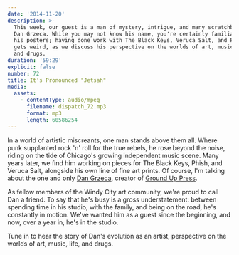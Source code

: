 ```yaml
---
date: '2014-11-20'
description: >-
  This week, our guest is a man of mystery, intrigue, and many scratchboards:
  Dan Grzeca. While you may not know his name, you're certainly familiar with
  his posters; having done work with The Black Keys, Veruca Salt, and Phish. It
  gets weird, as we discuss his perspective on the worlds of art, music, life,
  and drugs.
duration: '59:29'
explicit: false
number: 72
title: It's Pronounced "Jetsah"
media:
  assets:
    - contentType: audio/mpeg
      filename: dispatch_72.mp3
      format: mp3
      length: 60586254
---
```

In a world of artistic miscreants, one man stands above them all. Where punk supplanted rock 'n' roll for the true rebels, he rose beyond the noise, riding on the tide of Chicago's growing independent music scene. Many years later, we find him working on pieces for The Black Keys, Phish, and Veruca Salt, alongside his own line of fine art prints. Of course, I'm talking about the one and only [Dan Grzeca](http://dangrzeca.com), creator of [Ground Up Press](http://groundup.bigcartel.com).

As fellow members of the Windy City art community, we're proud to call Dan a friend. To say that he's busy is a gross understatement: between spending time in his studio, with the family, and being on the road, he's constantly in motion. We've wanted him as a guest since the beginning, and now, over a year in, he's in the studio.

Tune in to hear the story of Dan's evolution as an artist, perspective on the worlds of art, music, life, and drugs.
